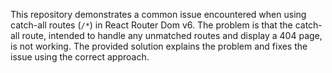 This repository demonstrates a common issue encountered when using catch-all routes (`/*`) in React Router Dom v6.  The problem is that the catch-all route, intended to handle any unmatched routes and display a 404 page, is not working.  The provided solution explains the problem and fixes the issue using the correct approach.